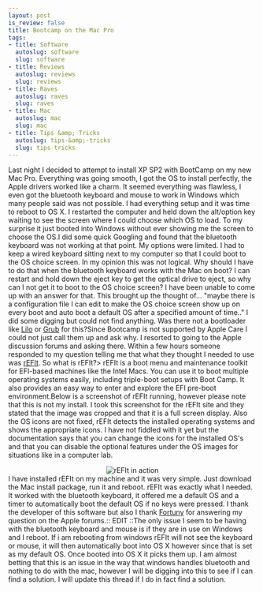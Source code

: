 ```yaml
--- 
layout: post
is_review: false
title: Bootcamp on the Mac Pro
tags: 
- title: Software
  autoslug: software
  slug: software
- title: Reviews
  autoslug: reviews
  slug: reviews
- title: Raves
  autoslug: raves
  slug: raves
- title: Mac
  autoslug: mac
  slug: mac
- title: Tips &amp; Tricks
  autoslug: tips-&amp;-tricks
  slug: tips-tricks
---
```

Last night I decided to attempt to install XP SP2 with BootCamp on my new Mac Pro.  Everything was going smooth, I got the OS to install perfectly, the Apple drivers worked like a charm.  It seemed everything was flawless, I even got the bluetooth keyboard and mouse to work in Windows which many people said was not possible.  I had everything setup and it was time to reboot to OS X.  I restarted the computer and held down the alt/option key waiting to see the screen where I could choose which OS to load.  To my surprise it just booted into Windows without ever showing me the screen to choose the OS.I did some quick Googling and found that the bluetooth keyboard was not working at that point.  My options were limited.  I had to keep a wired keyboard sitting next to my computer so that I could boot to the OS choice screen.  In my opinion this was not logical.  Why should I have to do that when the bluetooth keyboard works with the Mac on boot?  I can restart and hold down the eject key to get the optical drive to eject, so why can I not get it to boot to the OS choice screen?  I have been unable to come up with an answer for that.  This brought up the thought of... "maybe there is a configuration file I can edit to make the OS choice screen show up on every boot and auto boot a default OS after a specified amount of time.."  I did some digging but could not find anything.  Was there not a bootloader like [Lilo](http://refit.sourceforge.net/) or [Grub](http://www.gnu.org/software/grub/) for this?<!--more-->Since Bootcamp is not supported by Apple Care I could not just call them up and ask why.  I resorted to going to the Apple discussion forums and asking there.  Within a few hours someone responded to my question telling me that what they thought I needed to use was [rEFIt](http://refit.sourceforge.net/).  So what is rEFIt?> rEFIt is a boot menu and maintenance toolkit for EFI-based machines like the Intel Macs. You can use it to boot multiple operating systems easily, including triple-boot setups with Boot Camp. It also provides an easy way to enter and explore the EFI pre-boot environment.Below is a screenshot of rEFIt running, however please note that this is not my install.  I took this screenshot for the rEFIt site and they stated that the image was cropped and that it is a full screen display.  Also the OS icons are not fixed, rEFIt detects the installed operating systems and shows the appropriate icons.  I have not fiddled with it yet but the documentation says that you can change the icons for the installed OS's and that you can disable the optional features under the OS images for situations like in a computer lab.<div align="center">![rEFIt in action](http://www.josephcrawford.com/wp-content/uploads/2007/01/screen1.png)</div>I have installed rEFIt on my machine and it was very simple.  Just download the Mac install package, run it and reboot.  rEFIt was exactly what I needed.  It worked with the bluetooth keyboard, it offered me a default OS and a timer to automatically boot the default OS if no keys were pressed.  I thank the developer of this software but also I thank [Fortuny](http://discussions.apple.com/profile.jspa?userID=675477) for answering my question on the Apple forums.:: EDIT ::The only issue I seem to be having with the bluetooth keyboard and mouse is if they are in use on Windows and I reboot.  If i am rebooting from windows rEFIt will not see the keyboard or mouse, it will then automatically boot into OS X however since that is set as my default OS.  Once booted into OS X it picks them up.  I am almost betting that this is an issue in the way that windows handles bluetooth and nothing to do with the mac, however I will be digging into this to see if I can find a solution.  I will update this thread if I do in fact find a solution.
